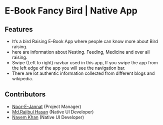 # E-Book Fancy Bird | Native App

## Features
- It’s a bird Raising E-Book App where people can know more about Bird raising.
- here are information about Nesting. Feeding, Medicine and over all raising.
- Swipe (Left to right) navbar used in this app, If you swipe the app from the left edge of the app you will see the navigation bar.
- There are lot authentic information collected from different blogs and wikipedia.

## Contributors
- [Noor-E-Jannat](https://github.com/Noor-E-Jannat111/) (Project Manager)
- [Md.Rajibul Hasan](https://github.com/engrajibulhasan) (Native UI Developer)
- [Nayem Khan](https://github.com/nayemk1999) (Native UI Developer)

